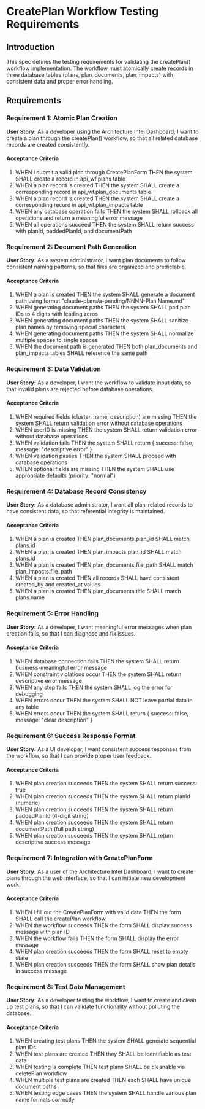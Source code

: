 # CreatePlan Workflow Testing Requirements

## Introduction

This spec defines the testing requirements for validating the createPlan() workflow implementation. The workflow must atomically create records in three database tables (plans, plan_documents, plan_impacts) with consistent data and proper error handling.

## Requirements

### Requirement 1: Atomic Plan Creation

**User Story:** As a developer using the Architecture Intel Dashboard, I want to create a plan through the createPlan() workflow, so that all related database records are created consistently.

#### Acceptance Criteria

1. WHEN I submit a valid plan through CreatePlanForm THEN the system SHALL create a record in api_wf.plans table
2. WHEN a plan record is created THEN the system SHALL create a corresponding record in api_wf.plan_documents table
3. WHEN a plan record is created THEN the system SHALL create a corresponding record in api_wf.plan_impacts table
4. WHEN any database operation fails THEN the system SHALL rollback all operations and return a meaningful error message
5. WHEN all operations succeed THEN the system SHALL return success with planId, paddedPlanId, and documentPath

### Requirement 2: Document Path Generation

**User Story:** As a system administrator, I want plan documents to follow consistent naming patterns, so that files are organized and predictable.

#### Acceptance Criteria

1. WHEN a plan is created THEN the system SHALL generate a document path using format "claude-plans/a-pending/NNNN-Plan Name.md"
2. WHEN generating document paths THEN the system SHALL pad plan IDs to 4 digits with leading zeros
3. WHEN generating document paths THEN the system SHALL sanitize plan names by removing special characters
4. WHEN generating document paths THEN the system SHALL normalize multiple spaces to single spaces
5. WHEN the document path is generated THEN both plan_documents and plan_impacts tables SHALL reference the same path

### Requirement 3: Data Validation

**User Story:** As a developer, I want the workflow to validate input data, so that invalid plans are rejected before database operations.

#### Acceptance Criteria

1. WHEN required fields (cluster, name, description) are missing THEN the system SHALL return validation error without database operations
2. WHEN userID is missing THEN the system SHALL return validation error without database operations
3. WHEN validation fails THEN the system SHALL return { success: false, message: "descriptive error" }
4. WHEN validation passes THEN the system SHALL proceed with database operations
5. WHEN optional fields are missing THEN the system SHALL use appropriate defaults (priority: "normal")

### Requirement 4: Database Record Consistency

**User Story:** As a database administrator, I want all plan-related records to have consistent data, so that referential integrity is maintained.

#### Acceptance Criteria

1. WHEN a plan is created THEN plan_documents.plan_id SHALL match plans.id
2. WHEN a plan is created THEN plan_impacts.plan_id SHALL match plans.id
3. WHEN a plan is created THEN plan_documents.file_path SHALL match plan_impacts.file_path
4. WHEN a plan is created THEN all records SHALL have consistent created_by and created_at values
5. WHEN a plan is created THEN plan_documents.title SHALL match plans.name

### Requirement 5: Error Handling

**User Story:** As a developer, I want meaningful error messages when plan creation fails, so that I can diagnose and fix issues.

#### Acceptance Criteria

1. WHEN database connection fails THEN the system SHALL return business-meaningful error message
2. WHEN constraint violations occur THEN the system SHALL return descriptive error message
3. WHEN any step fails THEN the system SHALL log the error for debugging
4. WHEN errors occur THEN the system SHALL NOT leave partial data in any table
5. WHEN errors occur THEN the system SHALL return { success: false, message: "clear description" }

### Requirement 6: Success Response Format

**User Story:** As a UI developer, I want consistent success responses from the workflow, so that I can provide proper user feedback.

#### Acceptance Criteria

1. WHEN plan creation succeeds THEN the system SHALL return success: true
2. WHEN plan creation succeeds THEN the system SHALL return planId (numeric)
3. WHEN plan creation succeeds THEN the system SHALL return paddedPlanId (4-digit string)
4. WHEN plan creation succeeds THEN the system SHALL return documentPath (full path string)
5. WHEN plan creation succeeds THEN the system SHALL return descriptive success message

### Requirement 7: Integration with CreatePlanForm

**User Story:** As a user of the Architecture Intel Dashboard, I want to create plans through the web interface, so that I can initiate new development work.

#### Acceptance Criteria

1. WHEN I fill out the CreatePlanForm with valid data THEN the form SHALL call the createPlan workflow
2. WHEN the workflow succeeds THEN the form SHALL display success message with plan ID
3. WHEN the workflow fails THEN the form SHALL display the error message
4. WHEN plan creation succeeds THEN the form SHALL reset to empty state
5. WHEN plan creation succeeds THEN the form SHALL show plan details in success message

### Requirement 8: Test Data Management

**User Story:** As a developer testing the workflow, I want to create and clean up test plans, so that I can validate functionality without polluting the database.

#### Acceptance Criteria

1. WHEN creating test plans THEN the system SHALL generate sequential plan IDs
2. WHEN test plans are created THEN they SHALL be identifiable as test data
3. WHEN testing is complete THEN test plans SHALL be cleanable via deletePlan workflow
4. WHEN multiple test plans are created THEN each SHALL have unique document paths
5. WHEN testing edge cases THEN the system SHALL handle various plan name formats correctly

